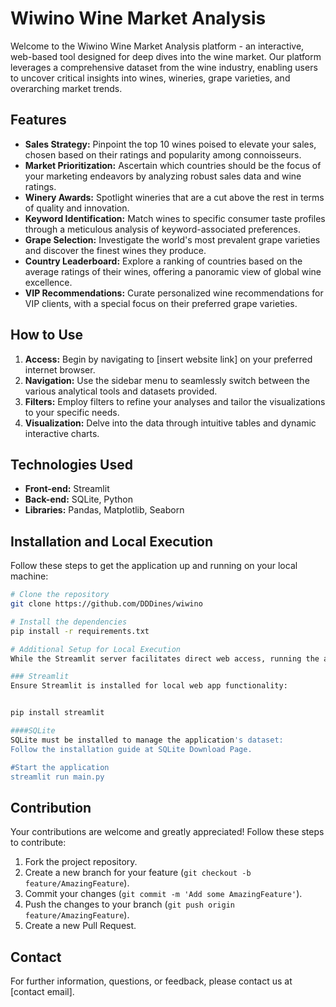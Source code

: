# Wiwino Wine Market Analysis

Welcome to the Wiwino Wine Market Analysis platform - an interactive, web-based tool designed for deep dives into the wine market. Our platform leverages a comprehensive dataset from the wine industry, enabling users to uncover critical insights into wines, wineries, grape varieties, and overarching market trends.

## Features

- **Sales Strategy:** Pinpoint the top 10 wines poised to elevate your sales, chosen based on their ratings and popularity among connoisseurs.
- **Market Prioritization:** Ascertain which countries should be the focus of your marketing endeavors by analyzing robust sales data and wine ratings.
- **Winery Awards:** Spotlight wineries that are a cut above the rest in terms of quality and innovation.
- **Keyword Identification:** Match wines to specific consumer taste profiles through a meticulous analysis of keyword-associated preferences.
- **Grape Selection:** Investigate the world's most prevalent grape varieties and discover the finest wines they produce.
- **Country Leaderboard:** Explore a ranking of countries based on the average ratings of their wines, offering a panoramic view of global wine excellence.
- **VIP Recommendations:** Curate personalized wine recommendations for VIP clients, with a special focus on their preferred grape varieties.

## How to Use

1. **Access:** Begin by navigating to [insert website link] on your preferred internet browser.
2. **Navigation:** Use the sidebar menu to seamlessly switch between the various analytical tools and datasets provided.
3. **Filters:** Employ filters to refine your analyses and tailor the visualizations to your specific needs.
4. **Visualization:** Delve into the data through intuitive tables and dynamic interactive charts.

## Technologies Used

- **Front-end:** Streamlit
- **Back-end:** SQLite, Python
- **Libraries:** Pandas, Matplotlib, Seaborn

## Installation and Local Execution

Follow these steps to get the application up and running on your local machine:

```bash
# Clone the repository
git clone https://github.com/DDDines/wiwino

# Install the dependencies
pip install -r requirements.txt

# Additional Setup for Local Execution
While the Streamlit server facilitates direct web access, running the application locally requires the following:

### Streamlit
Ensure Streamlit is installed for local web app functionality:


pip install streamlit

####SQLite
SQLite must be installed to manage the application's dataset:
Follow the installation guide at SQLite Download Page.

#Start the application
streamlit run main.py

```

## Contribution

Your contributions are welcome and greatly appreciated! Follow these steps to contribute:

1. Fork the project repository.
2. Create a new branch for your feature (`git checkout -b feature/AmazingFeature`).
3. Commit your changes (`git commit -m 'Add some AmazingFeature'`).
4. Push the changes to your branch (`git push origin feature/AmazingFeature`).
5. Create a new Pull Request.

## Contact

For further information, questions, or feedback, please contact us at [contact email].

```

```
